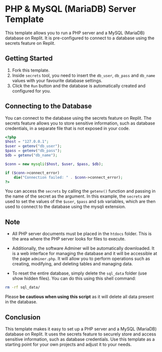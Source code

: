 # PHP & MySQL (MariaDB) Server Template

This template allows you to run a PHP server and a MySQL (MariaDB) database on Replit. 
It is pre-configured to connect to a database using the secrets feature on Replit.

## Getting Started

1. Fork this template.
2. Inside `secrets` tool, you need to insert the `db_user`, `db_pass` and `db_name` values with your favourite database settings.
3. Click the `Run` button and the database is automatically created and configured for you.

## Connecting to the Database
You can connect to the database using the secrets feature on Replit. The secrets feature allows you to store sensitive information, such as database credentials, in a separate file that is not exposed in your code.

```php
<?php
$host = "127.0.0.1";
$user = getenv("db_user");
$pass = getenv("db_pass");
$db = getenv("db_name");

$conn = new mysqli($host, $user, $pass, $db);

if ($conn->connect_error)
    die("Connection failed: " . $conn->connect_error);
?>
```

You can access the `secrets` by calling the `getenv()` function and passing in the name of the secret as the argument. In this example, the `secrets` are used to set the values of the `$user`, `$pass` and `$db` variables, which are then used to connect to the database using the mysqli extension.

## Note

* All PHP server documents must be placed in the `htdocs` folder. This is the area where the PHP server looks for files to execute.

* Additionally, the software Adminer will be automatically downloaded. It is a web interface for managing the database and it will be accessible at the page `adminer.php`. It will allow you to perform operations such as creating, modifying, and deleting tables and managing data.

* To reset the entire database, simply delete the `sql_data` folder (use show hidden files). You can do this using this shell command:

```sh
rm -rf sql_data/
```

Please **be cautious when using this script** as it will delete all data present in the database.

## Conclusion
This template makes it easy to set up a PHP server and a MySQL (MariaDB) database on Replit. It uses the secrets feature to securely store and access sensitive information, such as database credentials. Use this template as a starting point for your own projects and adjust it to your needs.
